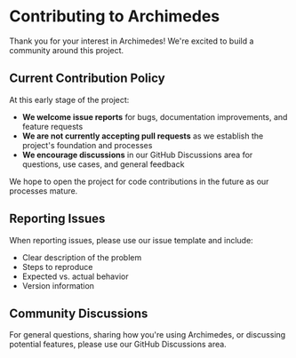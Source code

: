 # Contributing to Archimedes

Thank you for your interest in Archimedes! We're excited to build a community around this project.

## Current Contribution Policy

At this early stage of the project:

- **We welcome issue reports** for bugs, documentation improvements, and feature requests
- **We are not currently accepting pull requests** as we establish the project's foundation and processes
- **We encourage discussions** in our GitHub Discussions area for questions, use cases, and general feedback

We hope to open the project for code contributions in the future as our processes mature.

## Reporting Issues

When reporting issues, please use our issue template and include:
- Clear description of the problem
- Steps to reproduce
- Expected vs. actual behavior
- Version information

## Community Discussions

For general questions, sharing how you're using Archimedes, or discussing potential features, please use our GitHub Discussions area.